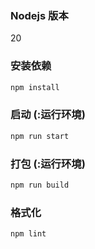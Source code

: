 ### Nodejs 版本

20


### 安装依赖

```sh
npm install
```

### 启动 (:运行环境)

```sh
npm run start
```

### 打包 (:运行环境)

```sh
npm run build
```

### 格式化

```sh
npm lint
```

